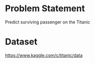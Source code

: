 # Problem Statement

Predict surviving passenger on the Titanic 

# Dataset
https://www.kaggle.com/c/titanic/data
